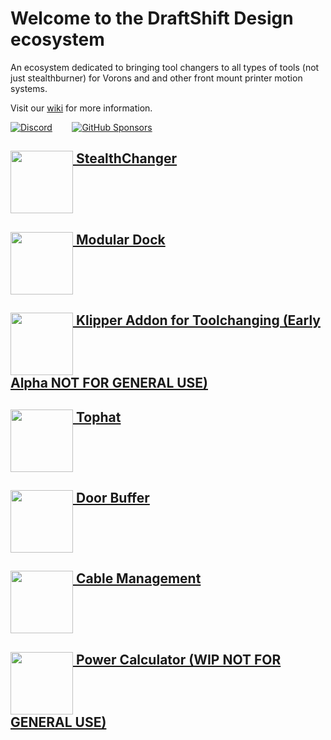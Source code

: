 # Welcome to the DraftShift Design ecosystem

An ecosystem dedicated to bringing tool changers to all types of tools (not just stealthburner) for Vorons and and other front mount printer motion systems.

Visit our  [wiki](https://github.com/DraftShift/StealthChanger/wiki) for more information.

<a href="https://discord.gg/jJs73c6vSc" target="_blank" alt="Join our Discord">![Discord](https://img.shields.io/discord/1226846451028725821?logo=discord&logoColor=%23ffffff&label=Join%20our%20Discord&labelColor=%237785cc&color=%23adf5ff)</a>
&nbsp;&nbsp;&nbsp;&nbsp;&nbsp;&nbsp;
<a href="https://github.com/sponsors/DraftShift" target="_blank" alt="Sponsor Us">![GitHub Sponsors](https://img.shields.io/github/sponsors/DraftShift?logo=githubsponsors&label=Sponsors&labelColor=rgb(246%2C%20248%2C%20250)&color=rgb(191%2C%2057%2C%20137))</a>



## [<img src="../../../../StealthChanger/blob/main/media/Stealthchanger_logo.png?raw=true" height="100" align="top" /> StealthChanger](../../../../StealthChanger)

## [<img src="../../../../ModularDock/blob/main/media/images/ModularDock_logo.png?raw=true" height="100" align="top" /> Modular Dock](../../../../ModularDock)

## [<img src="../../../../klipper-toolchanger/blob/main/media/klipper_toolchanger_logo.png?raw=true" height="100" align="top" /> Klipper Addon for Toolchanging (Early Alpha NOT FOR GENERAL USE)](../../../../klipper-toolchanger)

## [<img src="../../../../Tophat/blob/main/Media/Tophat_logo.png?raw=true" height="100" align="top" /> Tophat](../../../../Tophat)

## [<img src="../../../../DoorBuffer/blob/main/Media/DoorBuffer_logo.png?raw=true" height="100" align="top" /> Door Buffer](../../../../DoorBuffer)

## [<img src="../../../../CableManagement/blob/main/media/images/CableManagement_logo.png?raw=true" height="100" align="top" /> Cable Management](../../../../CableManagement)

## [<img src="../../../../PowerCalc/blob/main/media/PowerCalc_logo.png?raw=true" height="100" align="top" /> Power Calculator (WIP NOT FOR GENERAL USE)](../../../../PowerCalc)
